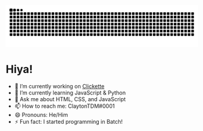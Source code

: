 ![github contribution grid snake animation](https://github.com/ClaytonTDM/claytontdm/raw/output/github-contribution-grid-snake-dark.svg)

# Hiya!
- 🔭 I’m currently working on [Clickette](https://clickette.net/)
- 🌱 I’m currently learning JavaScript & Python
- 💬 Ask me about HTML, CSS, and JavaScript
- 📫 How to reach me: ClaytonTDM#0001
- 😄 Pronouns: He/Him
- ⚡ Fun fact: I started programming in Batch!
